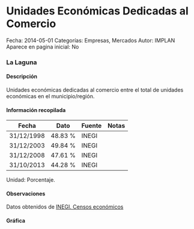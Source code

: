 Unidades Económicas Dedicadas al Comercio
=====

Fecha: 2014-05-01
Categorías: Empresas, Mercados
Autor: IMPLAN
Aparece en pagina inicial: No

### La Laguna

#### Descripción

Unidades económicas dedicadas al comercio entre el total de unidades económicas en el municipio/región.

<!-- break -->

#### Información recopilada

<table class="table table-hover table-bordered matriz">
  <thead>
    <tr><th>Fecha</th><th>Dato</th><th>Fuente</th><th>Notas</th></tr>
  </thead>
  <tbody>
    <tr><td class="centrado">31/12/1998</td><td class="derecha">48.83 %</td><td>INEGI</td><td></td></tr>
    <tr><td class="centrado">31/12/2003</td><td class="derecha">49.84 %</td><td>INEGI</td><td></td></tr>
    <tr><td class="centrado">31/12/2008</td><td class="derecha">47.61 %</td><td>INEGI</td><td></td></tr>
    <tr><td class="centrado">31/10/2013</td><td class="derecha">44.28 %</td><td>INEGI</td><td></td></tr>
  </tbody>
</table>

Unidad: Porcentaje.

#### Observaciones

Datos obtenidos de [INEGI. Censos económicos](http://www3.inegi.org.mx/sistemas/saic/)

#### Gráfica

<div id="Morrislkvorkhq" class="grafica"></div>
<script>
new Morris.Line({
element: 'Morrislkvorkhq',
data: [{ fecha: '1998-12-31', dato: 48.8300 },{ fecha: '2003-12-31', dato: 49.8400 },{ fecha: '2008-12-31', dato: 47.6100 },{ fecha: '2013-10-31', dato: 44.2800 }],
xkey: 'fecha',
ykeys: ['dato'],
labels: ['Dato'],
lineColors: ['#FF5B02'],
xLabelFormat: function(d) { return d.getDate()+'/'+(d.getMonth()+1)+'/'+d.getFullYear(); },
dateFormat: function(ts) { var d = new Date(ts); return d.getDate() + '/' + (d.getMonth() + 1) + '/' + d.getFullYear(); }
});
</script>
